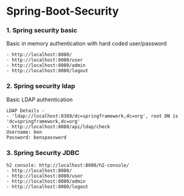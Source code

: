 # Spring-Boot-Security

### 1. Spring security basic
Basic in memory authentication with hard coded user/password
````
- http://localhost:8080/
- http://localhost:8080/user
- http://localhost:8080/admin
- http://localhost:8080/logout
````
### 2. Spring security ldap
Basic LDAP authentication
````
LDAP Details - 
- 'ldap://localhost:8389/dc=springframework,dc=org', root DN is 'dc=springframework,dc=org'
- http://localhost:8080/api/ldap/check
Username: ben
Password: benspassword
````

### 3. Spring Security JDBC
````
h2 console: http://localhost:8080/h2-console/
- http://localhost:8080/
- http://localhost:8080/user
- http://localhost:8080/admin
- http://localhost:8080/logout
````
